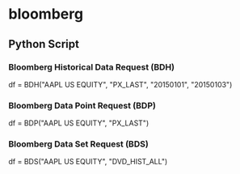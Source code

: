 # bloomberg

## Python Script
### Bloomberg Historical Data Request (BDH)
df = BDH("AAPL US EQUITY", "PX_LAST", "20150101", "20150103")

### Bloomberg Data Point Request (BDP)
df = BDP("AAPL US EQUITY", "PX_LAST")

### Bloomberg Data Set Request (BDS)
df = BDS("AAPL US EQUITY", "DVD_HIST_ALL")
